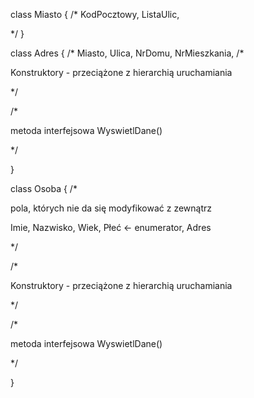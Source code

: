 class Miasto
{
/*
KodPocztowy,
ListaUlic,

*/
}

class Adres
{
/*
Miasto,
Ulica,
NrDomu,
NrMieszkania,
/*

Konstruktory - przeciążone z hierarchią
uruchamiania

*/

/*

metoda interfejsowa WyswietlDane()

*/

}

class Osoba 
{
/*

pola, których nie da się modyfikować
z zewnątrz

Imie,
Nazwisko,
Wiek,
Płeć <- enumerator,
Adres

*/

/*

Konstruktory - przeciążone z hierarchią
uruchamiania

*/

/*

metoda interfejsowa WyswietlDane()

*/

}
